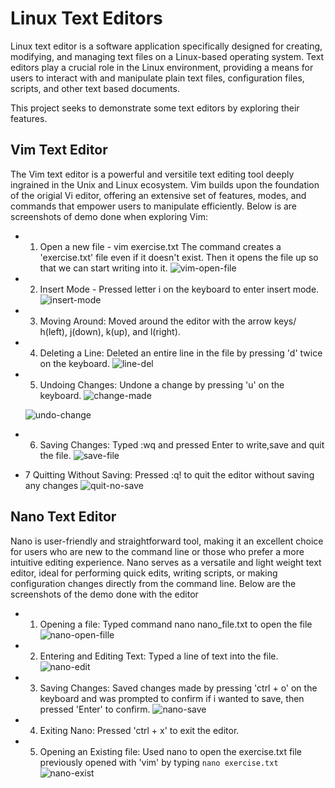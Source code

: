 # Linux Text Editors

Linux text editor is a software application specifically designed for creating, modifying, and managing text files on a Linux-based operating system. Text editors play a crucial role in the Linux environment, providing a means for users to interact with and manipulate plain text files, configuration files, scripts, and other text based documents.

This project seeks to demonstrate some text editors by exploring their features.

## Vim Text Editor

The Vim text editor is a powerful and versitile text editing tool deeply ingrained in the Unix and Linux ecosystem. Vim builds upon the foundation of the origial Vi editor, offering an extensive set of features, modes, and commands that empower users to manipulate efficiently. Below is are screenshots of demo done when exploring Vim:

- 1. Open a new file - vim exercise.txt
    The command creates a 'exercise.txt' file even if it doesn't exist. Then it opens the file up so that we can start writing into it.
    ![vim-open-file](screenshots/3-vim-open-file.png)

- 2. Insert Mode -  Pressed letter i on the keyboard to enter insert mode.
    ![insert-mode](screenshots/1-vim-file-edit.png)

- 3. Moving Around: Moved around the editor with the arrow keys/ h(left), j(down), k(up), and l(right).

- 4. Deleting a Line: Deleted an entire line in the file by pressing 'd' twice on the keyboard.
    ![line-del](screenshots/8-vim-delete-line.png)

- 5. Undoing Changes: Undone a change by pressing 'u' on the keyboard.
    ![change-made](screenshots/9-vim-change.png)

    ![undo-change](screenshots/10-vim-undoing-change.png)

- 6. Saving Changes: Typed :wq and pressed Enter to write,save and quit the file.
    ![save-file](screenshots/2-saving-file-vim.png)

- 7 Quitting Without Saving: Pressed :q! to quit the editor without saving any changes
    ![quit-no-save](screenshots/7-vim-quit-no-save.png)

## Nano Text Editor

Nano is user-friendly and straightforward tool, making it an excellent choice for users who are new to the command line or those who prefer a more intuitive editing experience. Nano serves as a versatile and light weight text editor, ideal for performing quick edits, writing scripts, or making configuration changes directly from the command line. Below are the screenshots of the demo done with the editor

- 1. Opening a file:  Typed command nano nano_file.txt to open the file
![nano-open-fille](screenshots/6-nano-open-file.png)

- 2. Entering and Editing Text: Typed a line of text into the file.
![nano-edit](screenshots/4-nano-file-edit.png)

- 3. Saving Changes: Saved changes made by pressing 'ctrl + o' on the keyboard and was prompted to confirm if i wanted to save, then pressed 'Enter' to confirm.
![nano-save](screenshots/5-nano-file-save.png)

- 4. Exiting Nano: Pressed 'ctrl + x' to exit the editor.

- 5. Opening an Existing file: Used nano to open the exercise.txt file previously opened with 'vim' by typing `nano exercise.txt`
![nano-exist](screenshots/11-nano-open-exist.png)
